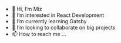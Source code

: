 - 👋 Hi, I’m Miz
- 👀 I’m interested in React Development
- 🌱 I’m currently learning Gatsby
- 💞️ I’m looking to collaborate on big projects
- 📫 How to reach me ...

<!---
Champ1512/Champ1512 is a ✨ special ✨ repository because its `README.md` (this file) appears on your GitHub profile.
You can click the Preview link to take a look at your changes.
--->
